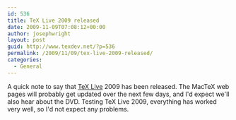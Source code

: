 ```yaml
---
id: 536
title: TeX Live 2009 released
date: 2009-11-09T07:08:12+00:00
author: josephwright
layout: post
guid: http://www.texdev.net/?p=536
permalink: /2009/11/09/tex-live-2009-released/
categories:
  - General
---
```

A quick note to say that <a title="TeX Live" href="http://www.tug.org/texlive/">TeX Live</a> 2009 has been released. The MacTeX web pages will probably get updated over the next few days, and I'd expect we'll also hear about the DVD. Testing TeX Live 2009, everything has worked very well, so I'd not expect any problems.